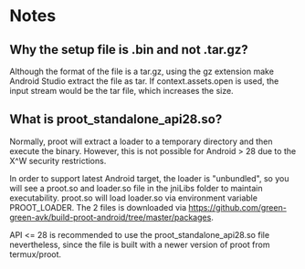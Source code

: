 # Notes

## Why the setup file is .bin and not .tar.gz?

Although the format of the file is a tar.gz, using the gz extension make Android Studio extract the file as tar. If context.assets.open is used, the input stream would be the tar file, which increases the size.

## What is proot_standalone_api28.so?

Normally, proot will extract a loader to a temporary directory and then execute the binary. However, this is not possible for Android > 28 due to the X^W security restrictions.

In order to support latest Android target, the loader is "unbundled", so you will see a proot.so and loader.so file in the jniLibs folder to maintain executability. proot.so will load loader.so via environment variable PROOT_LOADER. The 2 files is downloaded via https://github.com/green-green-avk/build-proot-android/tree/master/packages.

API <= 28 is recommended to use the proot_standalone_api28.so file nevertheless, since the file is built with a newer version of proot from termux/proot.
